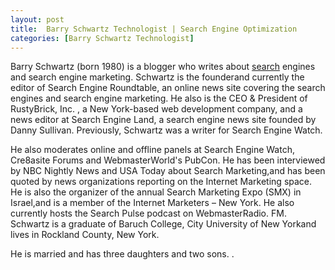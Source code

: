 ```yaml
---
layout: post
title:  Barry Schwartz Technologist | Search Engine Optimization
categories: [Barry Schwartz Technologist]
---
```


Barry Schwartz (born 1980) is a blogger who writes about [search](https://org1981.github.io/Audio-Search-Engine) engines and search engine marketing. Schwartz is the founderand currently the editor of Search Engine Roundtable, an online news site covering the search engines and search engine marketing. He also is the CEO & President of RustyBrick, Inc. , a New York-based web development company, and a news editor at Search Engine Land, a search engine news site founded by Danny Sullivan. Previously, Schwartz was a writer for Search Engine Watch.

He also moderates online and offline panels at Search Engine Watch, Cre8asite Forums and WebmasterWorld's PubCon. He has been interviewed by NBC Nightly News and USA Today about Search Marketing,and has been quoted by news organizations reporting on the Internet Marketing space. He is also the organizer of the annual Search Marketing Expo (SMX) in Israel,and is a member of the Internet Marketers – New York. He also currently hosts the Search Pulse podcast on WebmasterRadio. FM. Schwartz is a graduate of Baruch College, City University of New Yorkand lives in Rockland County, New York.

He is married and has three daughters and two sons. .

